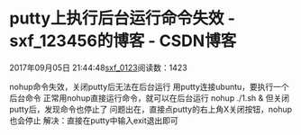 # putty上执行后台运行命令失效 - sxf_123456的博客 - CSDN博客
2017年09月05日 21:44:48[sxf_0123](https://me.csdn.net/sxf_123456)阅读数：1423
                
nohup命令失效，关闭putty后无法在后台运行
用putty连接ubuntu，要执行一个后台命令
正常用nohup直接运行命令，就可以在后台运行
nohup ./1.sh &
但关闭putty后，发现命令也停止了
问题出在，直接点putty的右上角X关闭按钮，nohup也会停止
解决：直接在putty中输入exit退出即可
            
